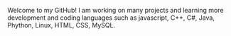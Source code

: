 Welcome to my GitHub! I am working on many projects and learning more development and
coding languages  such as javascript, C++, C#, Java, Phython, Linux, HTML, CSS, MySQL. 
